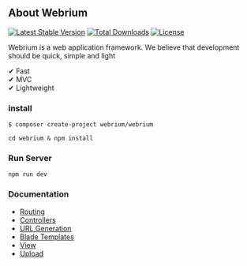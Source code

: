 ## About Webrium
[![Latest Stable Version](https://poser.pugx.org/webrium/webrium/v)](//packagist.org/packages/webrium/webrium) [![Total Downloads](https://poser.pugx.org/webrium/webrium/downloads)](//packagist.org/packages/webrium/webrium)  [![License](https://poser.pugx.org/webrium/webrium/license)](//packagist.org/packages/webrium/webrium)

Webrium is a web application framework. We believe that development should be quick, simple and light

✔ Fast <br>
✔ MVC <br>
✔ Lightweight <br>


### install
```
$ composer create-project webrium/webrium
```

```
cd webrium & npm install
```

### Run Server
```
npm run dev
```


### Documentation
 
 * [Routing](https://github.com/webrium/webrium/wiki/routing)
 * [Controllers](https://github.com/webrium/webrium/wiki/controllers)
 * [URL Generation](https://github.com/webrium/webrium/wiki/URL-Generation)
 * [Blade Templates](https://github.com/webrium/webrium/wiki/Blade-Templates)
 * [View](https://github.com/webrium/webrium/wiki/View)
 * [Upload](https://github.com/webrium/webrium/wiki/Upload)
 
